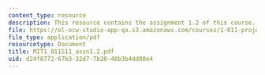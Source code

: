 ```yaml
---
content_type: resource
description: This resource contains the assignment 1.2 of this course.
file: https://ol-ocw-studio-app-qa.s3.amazonaws.com/courses/1-011-project-evaluation-spring-2011/d24f877267b332d77b2048b3b4dd08e4_MIT1_011S11_assn1.2.pdf
file_type: application/pdf
resourcetype: Document
title: MIT1_011S11_assn1.2.pdf
uid: d24f8772-67b3-32d7-7b20-48b3b4dd08e4
---
```

